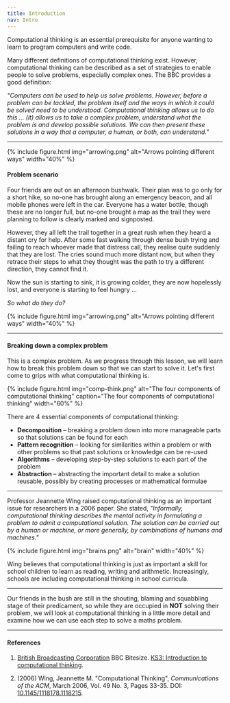 ```yaml
---
title: Introduction
nav: Intro
---
```


Computational thinking is an essential prerequisite for anyone wanting to learn to program computers and write code.

Many different definitions of computational thinking exist. However, computational thinking can be described as a set of strategies to enable people to solve problems, especially complex ones. The BBC provides a good definition:

*"Computers can be used to help us solve problems. However, before a problem can be tackled, the problem itself and the ways in which it could be solved need to be understood. Computational thinking allows us to do this ... (it) allows us to take a complex problem, understand what the problem is and develop possible solutions. We can then present these solutions in a way that a computer, a human, or both, can understand."*

---------

{% include figure.html img="arrowing.png" alt="Arrows pointing different ways" width="40%" %}

#### Problem scenario

Four friends are out on an afternoon bushwalk. Their plan was to go only for a short hike, so no-one has brought along an emergency beacon, and all mobile phones were left in the car. Everyone has a water bottle, though these are no longer full, but no-one brought a map as the trail they were planning to follow is clearly marked and signposted. 

However, they all left the trail together in a great rush when they heard a distant cry for help. After some fast walking through dense bush trying and failing to reach whoever made that distress call, they realise quite suddenly that they are lost. The cries sound much more distant now, but when they retrace their steps to what they thought was the path to try a different direction, they cannot find it. 

Now the sun is starting to sink, it is growing colder, they are now hopelessly lost, and everyone is starting to feel hungry ... 

*So what do they do?*

{% include figure.html img="arrowing.png" alt="Arrows pointing different ways" width="40%" %}

---------

#### Breaking down a complex problem

This is a complex problem. As we progress through this lesson, we will learn how to break this problem down so that we can start to solve it. Let's first come to grips with what computational thinking is. 

{% include figure.html img="comp-think.png" alt="The four components of computational thinking" caption="The four components of computational thinking" width="60%" %}

There are 4 essential components of computational thinking:

- **Decomposition** – breaking a problem down into more manageable parts so that solutions can be found for each
- **Pattern recognition** – looking for similarities within a problem or with other problems so that past solutions or knowledge can be re-used 
- **Algorithms** – developing step-by-step solutions to each part of the problem
- **Abstraction** – abstracting the important detail to make a solution reusable, possibly by creating processes or mathematical formulae 

-------

Professor Jeannette Wing raised computational thinking as an important issue for researchers in a 2006 paper. She stated, *"Informally, computational thinking describes the mental activity in formulating a problem to admit a computational solution. The solution can be carried out by a human or machine, or more generally, by combinations of humans and machines."* 

{% include figure.html img="brains.png" alt="brain" width="40%" %}

Wing believes that computational thinking is just as important a skill for school children to learn as reading, writing and arithmetic. Increasingly, schools are including computational thinking in school curricula.

-------------

Our friends in the bush are still in the shouting, blaming and squabbling stage of their predicament, so while they are occupied in **NOT** solving their problem, we will look at computational thinking in a little more detail and examine how we can use each step to solve a maths problem.

-------------

#### References

1.  [British Broadcasting Corporation](https://www.bbc.com/) BBC Bitesize. [KS3: Introduction to computational thinking](https://www.bbc.com/bitesize/guides/zp92mp3/revision/1).

2. (2006) Wing, Jeannette M. "Computational Thinking", *Communications of the ACM*, March 2006, Vol. 49 No. 3, Pages 33-35. DOI: [10.1145/1118178.1118215](https://dx.doi.org/10.1145/1118178.1118215).
